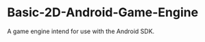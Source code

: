 Basic-2D-Android-Game-Engine
============================

A game engine intend for use with the Android SDK. 
